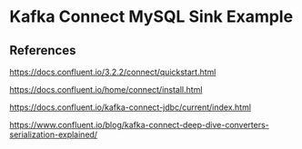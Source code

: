 # Kafka Connect MySQL Sink Example

## References

https://docs.confluent.io/3.2.2/connect/quickstart.html

https://docs.confluent.io/home/connect/install.html

https://docs.confluent.io/kafka-connect-jdbc/current/index.html

https://www.confluent.io/blog/kafka-connect-deep-dive-converters-serialization-explained/
